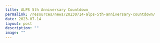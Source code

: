 ```yaml
---
title: ALPS 5th Anniversary Countdown
permalink: /resources/news/20230714-alps-5th-anniversary-countdown/
date: 2023-07-14
layout: post
description: ""
image: ""
---
```

